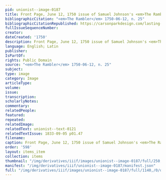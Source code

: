 ```yaml
---
pid: unionist--image-0187
title: Front Page, June 12, 1750 issue of Samuel Johnson's <em>The Rambler</em>
bibliographicCitation: "<em>The Rambler</em> 1750-06-12, n. 25"
bibliographicCitationRepublished: https://carsonparkdesign.com/lasting-ephemera-samuel-johnsons-the-rambler/
fullIssueSequenceNumber: 
creator: 
dateCreated: '1750'
description: Front Page, June 12, 1750 issue of Samuel Johnson's <em>The Rambler</em>
language: English; Latin
publisher: 
IsPartOf: 
rights: Public Domain
source: "<em>The Rambler</em> 1750-06-12, n. 25"
subject: 
type: image
category: Image
articleType: 
volume: 
issue: 
transcription: 
scholarlyNotes: 
commentary: 
relatedPeople: 
featured: 
repeated: 
relatedImage: 
relatedText: unionist--text-0121
relatedTextIssue: 1833-09-05 p01.47
filename: 
caption: Front Page, June 12, 1750 issue of Samuel Johnson's <em>The Rambler</em>
order: '598'
layout: items_item
collection: items
thumbnail: "/img/derivatives/iiif/images/unionist--image-0187/full/250,/0/default.jpg"
manifest: "/img/derivatives/iiif/unionist--image-0187/manifest.json"
full: "/img/derivatives/iiif/images/unionist--image-0187/full/1140,/0/default.jpg"
---
```

